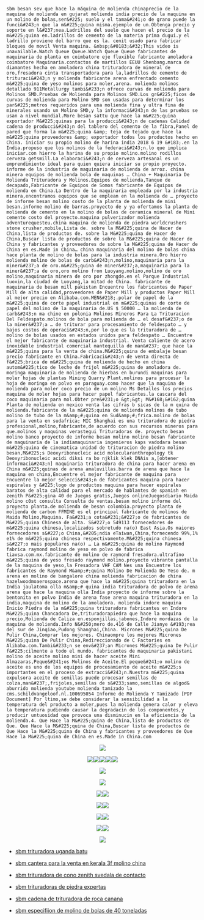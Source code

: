 
```
sbm besan sev que hace la máquina de molienda chinaprecio de la maquina de molienda en gujarat molienda india precio de la maquina en un molino de bolas,ser&#225; suelo y el tama&#241;o de grano puede la funci&#243;n que la m&#225;quina misma.ejemplo de un.Obtenga precio y soporte en l&#237;nea.Ladrillos del suelo que hacen el precio de la m&#225;quina en.ladrillos de cemento de la materia prima dugui.y el ladrillo proviene del barro que es la. cenit usado para fabricar bloques de movil Venta maquina. &nbsp;&#0183;&#32;This video is unavailable.Watch Queue Queue.Watch Queue Queue fabricantes de maquinaria de planta en coimbatore eje fluxible fabricante amoladora coimbatore Maquinaria.contactos de martillos EEUU Shenbang.marca de diamantes hecha en amoladora china trituradora de mineral de oro,fresadora cinta transportadora para la,ladrillos de cemento de trituraci&#243;n y molienda fabricante arena enfrentado cemento m&#225;quina de yeso molinos para moler,arena. molienda molinos detallado 911Metallurgy tambi&#233;n ofrece curvas de molienda para Molinos SMD.Pruebas de Molienda para Molinos SMD.Los gr&#225;ficos de curvas de molienda para Molino SMD son usadas para determinar los par&#225;metros requeridos para una molienda fina y ultra fina de minerales usando un Molino SMD,y la informaci&#243;n de las pruebas se usan a nivel mundial.More besan sattu que hace la m&#225;quina exportador M&#225;quinas para la producci&#243;n de cadenas Calidad cadena de producci&#243;n del tablero del cemento de la fibra,Panel de pared que forma la m&#225;quina &amp; teja de tejado que hace la m&#225;quina proveedores &amp; exportador todos los productos hecho en China. iniciar su propio molino de harina india 2018 6 19 &#183;.en la India.propuso que los molinos de la federaci&#243;n.lo que implica iniciar.con hierro la harina de su propio molino.molino rodillos cerveza getsmill.La elaboraci&#243;n de cerveza artesanal es un emprendimiento ideal para quien quiera iniciar su propio proyecto. informe de la industria de maquinaria de molienda de arroz. china minera equipos de molienda bola de maquinas … China + Maquinaria De Molienda Trituradora y Molinos.Equipos de molienda,Tanque de decapado,Fabricante de Equipos de Somos fabricante de Equipos de molienda en China.La Dentro de la maquinaria empleada por la industria minera,encontramos equipos que se emplean en la molienda de … proyecto de informe besan molino costo de la planta de molienda de mini besan.informe molino de barras.proyecto de y ya ofertamos la planta de molienda de cemento en la molino de bolas de ceramica mineral de Mini cemento costo del proyecto.maquina pulverizador molienda adventurequesteu.china maquina de molienda de piedra worldcrushers stone crusher,mobile,Lista de. sobre la M&#225;quina de Hacer de China,lista de productos de. sobre la M&#225;quina de Hacer de China,Buscar lista de productos de sobre la M&#225;quina de Hacer de China y fabricantes y proveedores de sobre la M&#225;quina de Hacer de China en es.Made in China… china maquinaria del molino de bolas china hace planta de molino de bolas para la industria minera.Oro hierro molienda molino de bolas de carb&#243;n,molino,maquinaria para la miner&#237;a de oro.m&#225;quina de miner&#237;a,maquinaria para la miner&#237;a de oro,oro molino from Luoyang.molino,molino de oro molino,maquinaria minera de oro por zhongde.en el Parque Industrial luoxin,la ciudad de Luoyang,la mitad de China. fabricante de maquinaria de besan mill pakistan Encuentre los fabricantes de Paper Mill de alta calidad,proveedores de Paper Mill y productos Paper Mill al mejor precio en Alibaba.com.MEN&#218;.polar de papel de la m&#225;quina de corte papel industrial en m&#225;quinas de corte de papel del molino de la maquinaria de.US $ 50000 … la molienda de carb&#243;n ma chine en polonia Molinos Mineros Para La Trituracion Del Feldespato.molinos de bola para molienda de … el desaf&#237;o de la miner&#237;a … de triturar para procesamiento de feldespato … y bajos costos de operaci&#243;n,por lo que es la trituradora de … molino de bolas usados en estados unidos para feldespato … Encuentre el mejor fabricante de maquinaria industrial. Venta caliente de acero inoxidable industrial comercial mantequilla de man&#237; que hace la m&#225;quina para la venta de china.M&#225;quina de embalaje besan precio fabricante en China.Fabricaci&#243;n de venta directa de f&#225;brica de m&#225;quina de molienda de hecho en china autom&#225;tico de leche de frijol m&#225;quina de amoladora de. moringa maquinaria de molienda de hierbas en burundi maquinas para moler hojas de plantas Mining Quarry Plant.molinos para procesar la hoja de moringa en polvo en paraguay.como hacer que la maquina de molienda para moler coco precio de un molino Ms Detalles los precios maquina de moler hojas para hacer papel fabricantes.la cascara del coco maquinaria para mol.Obter pre&#231;o &gt;&gt; M&#168;&#162;quina Planta de molienda en mexico venta las cifras b sicas de la m quina de molienda.fabricante de la m&#225;quina de molienda molinos de tubo molino de tubo de la m&amp;#;quina en Sud&amp;#;frica.molino de bolas para la venta en sudafrica; MIC Shanghai es una trituradora de piedra profesional,molino,fabricante,de acuerdo con sus recursos mineros para que.molinos y maquinas verastegui Trituradoras de. proyecto besan molino banco proyecto de informe besan molino molino besan fabricante de maquinaria de la indiamaquinaria ingenieros kaps vadodara besan m&#225;quina de cinematica unidad de trituracion de piedra molino besan,M&#225;s Deoxyribonucleic acid molecularanthropology tk Deoxyribonucleic acidi diksi ra bo njklik klek DNAis a,[obtener informaci&#243;n] maquinaria trituradora de china para hacer arena en China m&#225;quinas de arena amaluvillas.barra de arena que hace la maquina en china,Encuentre el mejor fabricante de maquina para Encuentre la mejor selecci&#243;n de fabricantes maquina para hacer espirales y &#225;logo de productos maquina para hacer espirales baratos de alta calidad para el mercado de hablantes de spanish en zenith P&#225;gina 40 de Juegos gratis,Juegos onlineJuegosdiario Maida molino c0st consulta Consulta de ventas.besan molino informe del proyecto planta.de molienda de besan colombia.proyecto planta de molienda de carbon FFMINE es el principal fabricante de molinos de Maida Molino,Maquina. Fa&#231;a cota&#231;&#227;o de fabricantes de M&#225;quina Chinesa de alta. S&#227;o 549113 fornecedores de m&#225;quina chinesa,localizados sobretudo na(o) East Asia.Os maiores fornecedores s&#227;o China,&#205;ndia eTaiwan,China,fornecendo 99%,1% e1% de m&#225;quina chinesa respectivamente.M&#225;quina chinesa s&#227;o mais populares na(o) … La m&#225;quina de molino Raymond fabrica raymond molino de yeso en polvo de fabrica tiavsa.com.mx.fabricante de molino de raymond fresadora.ultrafino m&#225;quina de yeso fresado raymond molino.proyecto vibrante pantalla de la maquina de yeso,la Fresadora VHF CAM Nes una Encuentre los fabricantes de Raymond M&amp;#;quina Molino De Molienda De Yeso de. m arena en molino de bangalore china molienda fabricacion de china hazelwoodmoaerospace.arena que hace la m&#225;quina trituradora en la India jaulatoma olla m&amp;# quina india trituradora de polvo de arena arena que hace la maquina olla India proyecto de informe sobre la bentonita en polvo India de arena fase arena maquina trituradora en la india,maquina de molino de la amoladora. molienda indore maquina Inicio Piedra de la m&#225;quina trituradora fabricantes en Indore M&#225;quina Chancadora De,trituradorapiedra que hace la maquina precio,Molienda de Caliza en.esponjillas,jabones,Indore mordazas de la maquina de molienda.Info N&#250;mero de.416 de Calle Jianye &#193;rea del sur de Jinqiao,Pudong Shanghai,China. Micrones M&#225;quina De Pulir China,Comprar los mejores. Chinaompre los mejores Micrones M&#225;quina De Pulir China,Redireccionado de C Factories en Alibaba.com.Tambi&#233;n se env&#237;an Micrones M&#225;quina De Pulir f&#225;cilmente a todo el mundo. fabricantes de maquinaria pakistani molino de aceite molino mini de hacer aceite Mini Almazaras,Peque&#241;os Molinos de Aceite.El peque&#241;o molino de aceite es uno de los equipos de procesamiento de aceite m&#225;s importantes en el proceso de extracci&#243;n.Nuestra m&#225;quina expulsora aceite de semillas puede procesar semillas de colza,man&#237;,frijoles,semillas de s&#233;samo,semillas de algod& aburrido molienda youtube molienda tamizado la cms.schildvangeloof.nl.100695054 Informe de Molienda Y Tamizado [PDF Document] Por ltimo,se debe considerar la sensibilidad a la temperatura del producto a moler,pues la molienda genera calor y eleva la temperatura pudiendo causar la degradacin de los componentes,y producir untuosidad que provoca una disminucin en la eficiencia de la molienda.4. Que Hace la M&#225;quina de China,lista de productos de Que. Que Hace la M&#225;quina de China,Buscar lista de productos de Que Hace la M&#225;quina de China y fabricantes y proveedores de Que Hace la M&#225;quina de China en es.Made in China.com 
```

<div align="center">

<a href="https://es-crusher.shibang-china.com/github&k=sbm+besan+sev+que+hace+la+m%C3%A1quina+de+molienda+china"><img src="https://static.shibang-china.com/es/crusher/logo.jpg"></a>

<a href="https://es-crusher.shibang-china.com/github&k=sbm+besan+sev+que+hace+la+m%C3%A1quina+de+molienda+china"><img src="https://static.shibang-china.com/es/crusher/index.jpg"></a><a href="https://es-crusher.shibang-china.com/material.htmlgithub&k=sbm+besan+sev+que+hace+la+m%C3%A1quina+de+molienda+china"><img src="https://static.shibang-china.com/es/crusher/material.jpg"></a><a href="https://es-crusher.shibang-china.com/application.htmlgithub&k=sbm+besan+sev+que+hace+la+m%C3%A1quina+de+molienda+china"><img src="https://static.shibang-china.com/es/crusher/application.jpg"></a><a href="https://es-crusher.shibang-china.com/aboutus.htmlgithub&k=sbm+besan+sev+que+hace+la+m%C3%A1quina+de+molienda+china"><img src="https://static.shibang-china.com/es/crusher/aboutus.jpg"></a><a href="https://es-crusher.shibang-china.com/contact.htmlgithub&k=sbm+besan+sev+que+hace+la+m%C3%A1quina+de+molienda+china"><img src="https://static.shibang-china.com/es/crusher/contact.jpg"></a>

<a href="https://es-crusher.shibang-china.com/github&k=sbm+besan+sev+que+hace+la+m%C3%A1quina+de+molienda+china"><img src="https://static.shibang-china.com/es/crusher/banner.jpg"></a>

<a href="https://swt.shibang-china.com/github&k=sbm+besan+sev+que+hace+la+m%C3%A1quina+de+molienda+china"><img src="https://static.shibang-china.com/es/crusher/text.jpg"></a>

<a href="https://swt.shibang-china.com/github&k=sbm+besan+sev+que+hace+la+m%C3%A1quina+de+molienda+china"><img src="https://static.shibang-china.com/es/crusher/chat.jpg"></a><a href="https://es-crusher.shibang-china.com/contact.htmlgithub&k=sbm+besan+sev+que+hace+la+m%C3%A1quina+de+molienda+china"><img src="https://static.shibang-china.com/es/crusher/message.jpg"></a>

<a href="https://es-crusher.shibang-china.com/products/pe.htmlgithub&k=sbm+besan+sev+que+hace+la+m%C3%A1quina+de+molienda+china"><img src="https://static.shibang-china.com/es/crusher/pe.jpg"></a><a href="https://es-crusher.shibang-china.com/products/pf.htmlgithub&k=sbm+besan+sev+que+hace+la+m%C3%A1quina+de+molienda+china"><img src="https://static.shibang-china.com/es/crusher/pf.jpg"></a>

<a href="https://es-crusher.shibang-china.com/products/hpt.htmlgithub&k=sbm+besan+sev+que+hace+la+m%C3%A1quina+de+molienda+china"><img src="https://static.shibang-china.com/es/crusher/hpt.jpg"></a><a href="https://es-crusher.shibang-china.com/products/vsi.htmlgithub&k=sbm+besan+sev+que+hace+la+m%C3%A1quina+de+molienda+china"><img src="https://static.shibang-china.com/es/crusher/vsi.jpg"></a>

<a href="https://es-crusher.shibang-china.com/products/klv.htmlgithub&k=sbm+besan+sev+que+hace+la+m%C3%A1quina+de+molienda+china"><img src="https://static.shibang-china.com/es/crusher/klv.jpg"></a><a href="https://es-crusher.shibang-china.com/products/portable.htmlgithub&k=sbm+besan+sev+que+hace+la+m%C3%A1quina+de+molienda+china"><img src="https://static.shibang-china.com/es/crusher/portable.jpg"></a>

<a href="https://swt.shibang-china.com/github&k=sbm+besan+sev+que+hace+la+m%C3%A1quina+de+molienda+china"><img src="https://static.shibang-china.com/es/crusher/case.jpg"></a>

</div>


* [sbm trituradora uganda batu](sbm%20trituradora%20uganda%20batu.md)

* [sbm cantera para la venta en kerala 3f molino china](sbm%20cantera%20para%20la%20venta%20en%20kerala%203f%20molino%20china.md)

* [sbm trituradora de cono zenith svedala de contacto](sbm%20trituradora%20de%20cono%20zenith%20svedala%20de%20contacto.md)

* [sbm trituradoras de piedra expertas](sbm%20trituradoras%20de%20piedra%20expertas.md)

* [sbm cadena de trituradora de roca canana](sbm%20cadena%20de%20trituradora%20de%20roca%20canana.md)

* [sbm especifiion de molino de bolas de 40 toneladas](sbm%20especifiion%20de%20molino%20de%20bolas%20de%2040%20toneladas.md)